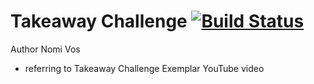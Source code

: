 # Takeaway Challenge                                        [![Build Status](https://travis-ci.org/nomi811/takeaway-challenge.svg?branch=master)](https://travis-ci.org/nomi811/takeaway-challenge)

Author Nomi Vos
  * referring to Takeaway Challenge Exemplar YouTube video
